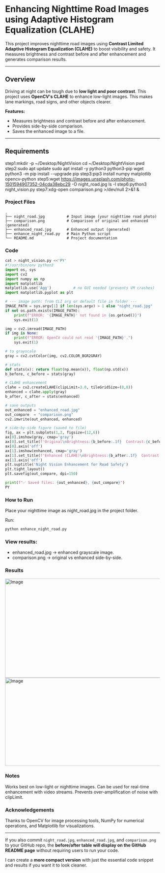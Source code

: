 # Enhancing Nighttime Road Images using Adaptive Histogram Equalization (CLAHE)

This project improves nighttime road images using **Contrast Limited Adaptive Histogram Equalization (CLAHE)** to boost visibility and safety. It measures brightness and contrast before and after enhancement and generates comparison results.

---

## Overview
Driving at night can be tough due to **low light and poor contrast**. This project uses **OpenCV's CLAHE** to enhance low-light images. This makes lane markings, road signs, and other objects clearer.

**Features:**
- Measures brightness and contrast before and after enhancement.
- Provides side-by-side comparison.
- Saves the enhanced image to a file.

---

## Requirements
step1:mkdir -p ~/Desktop/NightVision
cd ~/Desktop/NightVision
pwd
step2:sudo apt update
sudo apt install -y python3 python3-pip wget
python3 -m pip install --upgrade pip
step3:pip3 install numpy matplotlib opencv-python
step5:wget https://images.unsplash.com/photo-1501594907352-04cda38ebc29 -O night_road.jpg
ls -l
step6:python3 night_vision.py
step7:xdg-open comparison.png >/dev/null 2>&1 &

### Project Files
```
.
├── night_road.jpg          # Input image (your nighttime road photo)
├── comparison.png          # Comparison of original and enhanced (generated)
├── enhanced_road.jpg       # Enhanced output (generated)
├── enhance_night_road.py   # Main Python script
└── README.md               # Project documentation
```
### Code
```python
cat > night_vision.py <<'PY'
#!/usr/bin/env python3
import os, sys
import cv2
import numpy as np
import matplotlib
matplotlib.use('Agg')          # no GUI needed (prevents VM crashes)
import matplotlib.pyplot as plt

# --- image path: from CLI arg or default file in folder ---
IMAGE_PATH = sys.argv[1] if len(sys.argv) > 1 else "night_road.jpg"
if not os.path.exists(IMAGE_PATH):
    print(f"ERROR: '{IMAGE_PATH}' not found in {os.getcwd()}")
    sys.exit(1)

img = cv2.imread(IMAGE_PATH)
if img is None:
    print(f"ERROR: OpenCV could not read '{IMAGE_PATH}'.")
    sys.exit(1)

# to grayscale
gray = cv2.cvtColor(img, cv2.COLOR_BGR2GRAY)

# stats
def stats(x): return float(np.mean(x)), float(np.std(x))
b_before, c_before = stats(gray)

# CLAHE enhancement
clahe = cv2.createCLAHE(clipLimit=3.0, tileGridSize=(8,8))
enhanced = clahe.apply(gray)
b_after, c_after = stats(enhanced)

# save outputs
out_enhanced = "enhanced_road.jpg"
out_compare  = "comparison.png"
cv2.imwrite(out_enhanced, enhanced)

# side-by-side figure (saved to file)
fig, ax = plt.subplots(1,2, figsize=(12,6))
ax[0].imshow(gray, cmap='gray')
ax[0].set_title(f'Original\nBrightness:{b_before:.1f}  Contrast:{c_before:.1f}')
ax[0].axis('off')
ax[1].imshow(enhanced, cmap='gray')
ax[1].set_title(f'Enhanced (CLAHE)\nBrightness:{b_after:.1f}  Contrast:{c_after:.1f}')
ax[1].axis('off')
plt.suptitle('Night Vision Enhancement for Road Safety')
plt.tight_layout()
plt.savefig(out_compare, dpi=150)

print(f"✅ Saved files: {out_enhanced}, {out_compare}")
PY
```
### How to Run
Place your nighttime image as night_road.jpg in the project folder.

Run:
```bash
python enhance_night_road.py
```
### View results:
- enhanced_road.jpg → enhanced grayscale image.
- comparison.png → original vs enhanced side-by-side.

### Results
<img width="568" height="322" alt="Image" src="https://github.com/user-attachments/assets/398ea651-6e7c-4866-8115-3cbd7148ea22" />

<img width="564" height="287" alt="Image" src="https://github.com/user-attachments/assets/1479b1f7-d3fd-4c7e-8d06-27155a611d27" />


### Notes
Works best on low-light or nighttime images. Can be used for real-time enhancement with video streams. Prevents over-amplification of noise with clipLimit.


### Acknowledgements
Thanks to OpenCV for image processing tools, NumPy for numerical operations, and Matplotlib for visualizations.

---

If you also commit `night_road.jpg`, `enhanced_road.jpg`, and `comparison.png` to your GitHub repo, the **before/after table will display on the GitHub README page** without requiring users to run your code.

I can create a **more compact version** with just the essential code snippet and results if you want it to look cleaner.
